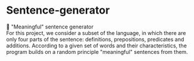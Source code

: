 # Sentence-generator
:page_facing_up: "Meaningful" sentence generator  
For this project, we consider a subset of the language, in which there are only four parts of the sentence: definitions, prepositions, predicates and additions.
According to a given set of words and their characteristics, the program builds on a random principle "meaningful" sentences from them.
